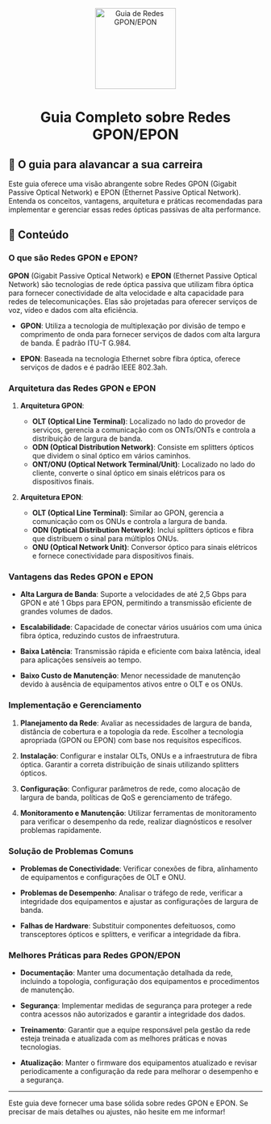 <p align="center">
  <a href="https://www.example.com/images/gpon-epon.png">
    <img src="./images/guia.png" alt="Guia de Redes GPON/EPON" width="160" height="160">
  </a>
  <h1 align="center">Guia Completo sobre Redes GPON/EPON</h1>
</p>

## :dart: O guia para alavancar a sua carreira

Este guia oferece uma visão abrangente sobre Redes GPON (Gigabit Passive Optical Network) e EPON (Ethernet Passive Optical Network). Entenda os conceitos, vantagens, arquitetura e práticas recomendadas para implementar e gerenciar essas redes ópticas passivas de alta performance.

## :dart: Conteúdo

### O que são Redes GPON e EPON?

**GPON** (Gigabit Passive Optical Network) e **EPON** (Ethernet Passive Optical Network) são tecnologias de rede óptica passiva que utilizam fibra óptica para fornecer conectividade de alta velocidade e alta capacidade para redes de telecomunicações. Elas são projetadas para oferecer serviços de voz, vídeo e dados com alta eficiência.

- **GPON**: Utiliza a tecnologia de multiplexação por divisão de tempo e comprimento de onda para fornecer serviços de dados com alta largura de banda. É padrão ITU-T G.984.

- **EPON**: Baseada na tecnologia Ethernet sobre fibra óptica, oferece serviços de dados e é padrão IEEE 802.3ah.

### Arquitetura das Redes GPON e EPON

1. **Arquitetura GPON**:

   - **OLT (Optical Line Terminal)**: Localizado no lado do provedor de serviços, gerencia a comunicação com os ONTs/ONTs e controla a distribuição de largura de banda.
   - **ODN (Optical Distribution Network)**: Consiste em splitters ópticos que dividem o sinal óptico em vários caminhos.
   - **ONT/ONU (Optical Network Terminal/Unit)**: Localizado no lado do cliente, converte o sinal óptico em sinais elétricos para os dispositivos finais.

2. **Arquitetura EPON**:

   - **OLT (Optical Line Terminal)**: Similar ao GPON, gerencia a comunicação com os ONUs e controla a largura de banda.
   - **ODN (Optical Distribution Network)**: Inclui splitters ópticos e fibra que distribuem o sinal para múltiplos ONUs.
   - **ONU (Optical Network Unit)**: Conversor óptico para sinais elétricos e fornece conectividade para dispositivos finais.

### Vantagens das Redes GPON e EPON

- **Alta Largura de Banda**: Suporte a velocidades de até 2,5 Gbps para GPON e até 1 Gbps para EPON, permitindo a transmissão eficiente de grandes volumes de dados.

- **Escalabilidade**: Capacidade de conectar vários usuários com uma única fibra óptica, reduzindo custos de infraestrutura.

- **Baixa Latência**: Transmissão rápida e eficiente com baixa latência, ideal para aplicações sensíveis ao tempo.

- **Baixo Custo de Manutenção**: Menor necessidade de manutenção devido à ausência de equipamentos ativos entre o OLT e os ONUs.

### Implementação e Gerenciamento

1. **Planejamento da Rede**: Avaliar as necessidades de largura de banda, distância de cobertura e a topologia da rede. Escolher a tecnologia apropriada (GPON ou EPON) com base nos requisitos específicos.

2. **Instalação**: Configurar e instalar OLTs, ONUs e a infraestrutura de fibra óptica. Garantir a correta distribuição de sinais utilizando splitters ópticos.

3. **Configuração**: Configurar parâmetros de rede, como alocação de largura de banda, políticas de QoS e gerenciamento de tráfego.

4. **Monitoramento e Manutenção**: Utilizar ferramentas de monitoramento para verificar o desempenho da rede, realizar diagnósticos e resolver problemas rapidamente.

### Solução de Problemas Comuns

- **Problemas de Conectividade**: Verificar conexões de fibra, alinhamento de equipamentos e configurações de OLT e ONU.

- **Problemas de Desempenho**: Analisar o tráfego de rede, verificar a integridade dos equipamentos e ajustar as configurações de largura de banda.

- **Falhas de Hardware**: Substituir componentes defeituosos, como transceptores ópticos e splitters, e verificar a integridade da fibra.

### Melhores Práticas para Redes GPON/EPON

- **Documentação**: Manter uma documentação detalhada da rede, incluindo a topologia, configuração dos equipamentos e procedimentos de manutenção.

- **Segurança**: Implementar medidas de segurança para proteger a rede contra acessos não autorizados e garantir a integridade dos dados.

- **Treinamento**: Garantir que a equipe responsável pela gestão da rede esteja treinada e atualizada com as melhores práticas e novas tecnologias.

- **Atualização**: Manter o firmware dos equipamentos atualizado e revisar periodicamente a configuração da rede para melhorar o desempenho e a segurança.

---

Este guia deve fornecer uma base sólida sobre redes GPON e EPON. Se precisar de mais detalhes ou ajustes, não hesite em me informar!
